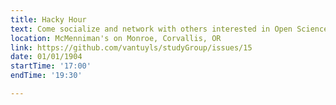 ```yaml
---
title: Hacky Hour
text: Come socialize and network with others interested in Open Science and Computational Science.
location: McMenniman's on Monroe, Corvallis, OR
link: https://github.com/vantuyls/studyGroup/issues/15
date: 01/01/1904
startTime: '17:00'
endTime: '19:30'

---
```

